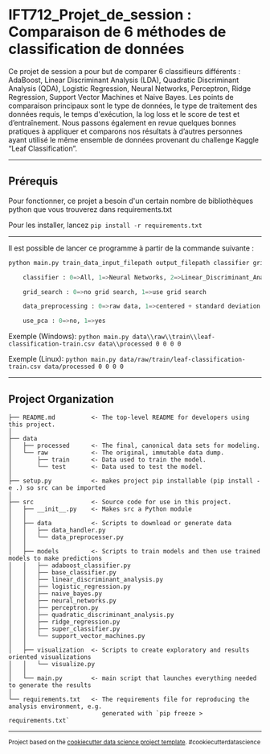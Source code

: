 IFT712_Projet_de_session : Comparaison de 6 méthodes de classification de données
==============================

Ce projet de session a pour but de comparer 6 classifieurs différents : AdaBoost, Linear Discriminant Analysis (LDA), Quadratic Discriminant Analysis (QDA), Logistic Regression, Neural Networks, Perceptron, Ridge Regression, Support Vector Machines et Naive Bayes. Les points de comparaison principaux sont le type de données, le type de traitement des données requis, le temps d'exécution, la log loss et le score de test et d’entraînement. Nous passons également en revue quelques bonnes pratiques à appliquer et comparons nos résultats à d’autres personnes ayant utilisé le même ensemble de données provenant du challenge Kaggle “Leaf Classification”.

***

## Prérequis
Pour fonctionner, ce projet a besoin d'un certain nombre de bibliothèques python que vous trouverez dans requirements.txt

Pour les installer, lancez ```pip install -r requirements.txt```

***

Il est possible de lancer ce programme à partir de la commande suivante :

```python
python main.py train_data_input_filepath output_filepath classifier grid_search data_preprocessing use_pca

    classifier : 0=>All, 1=>Neural Networks, 2=>Linear_Discriminant_Analysis, 3=>Logistic_Regression, 4=Ridge, 5=>Perceptron, 6=>SVM, 7=> AdaBoost, 8=>Quadratic_Discriminant Analysis, 9=>Naive_Bayes, 10=Class_grouping

    grid_search : 0=>no grid search, 1=>use grid search

    data_preprocessing : 0=>raw data, 1=>centered + standard deviation normalization, 2=>centered + mean deviation normalization

    use_pca : 0=>no, 1=>yes
```
Exemple (Windows): ```python main.py data\\raw\\train\\leaf-classification-train.csv data\\processed 0 0 0 0```

Exemple (Linux): ```python main.py data/raw/train/leaf-classification-train.csv data/processed 0 0 0 0```

***

Project Organization
------------

    ├── README.md          <- The top-level README for developers using this project.
    │
    ├── data
    │   ├── processed      <- The final, canonical data sets for modeling.
    │   └── raw            <- The original, immutable data dump.
    │       ├── train      <- Data used to train the model.
    │       └── test       <- Data used to test the model.
    │
    ├── setup.py           <- makes project pip installable (pip install -e .) so src can be imported
    │
    ├── src                <- Source code for use in this project.
    │   ├── __init__.py    <- Makes src a Python module
    │   │
    │   ├── data           <- Scripts to download or generate data
    │   │   ├── data_handler.py
    │   │   └── data_preprocesser.py
    │   │
    │   ├── models         <- Scripts to train models and then use trained models to make predictions
    │   │   ├── adaboost_classifier.py
    │   │   ├── base_classifier.py
    │   │   ├── linear_discriminant_analysis.py
    │   │   ├── logistic_regression.py
    │   │   ├── naive_bayes.py
    │   │   ├── neural_networks.py
    │   │   ├── perceptron.py
    │   │   ├── quadratic_discriminant_analysis.py
    │   │   ├── ridge_regression.py
    │   │   ├── super_classifier.py
    │   │   └── support_vector_machines.py
    │   │
    │   ├── visualization  <- Scripts to create exploratory and results oriented visualizations
    │   │   └── visualize.py
    │   │
    │   └── main.py        <- main script that launches everything needed to generate the results
    │
    └── requirements.txt   <- The requirements file for reproducing the analysis environment, e.g.
                              generated with `pip freeze > requirements.txt`


--------

<p><small>Project based on the <a target="_blank" href="https://drivendata.github.io/cookiecutter-data-science/">cookiecutter data science project template</a>. #cookiecutterdatascience</small></p>
